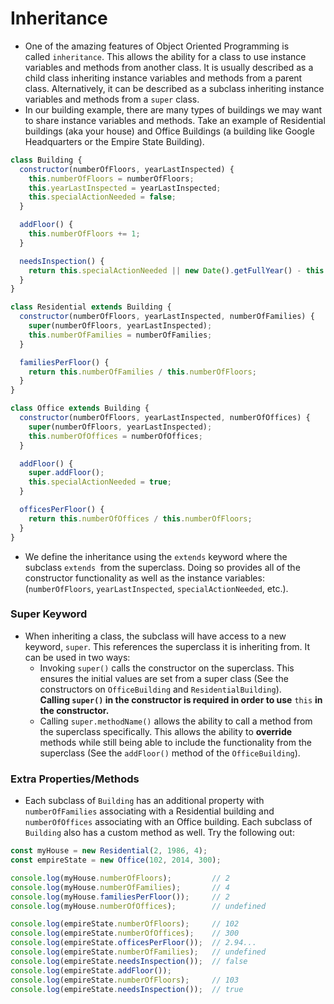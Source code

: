 # Inheritance

- One of the amazing features of Object Oriented Programming is called `inheritance`. This allows the ability for a class to use instance variables and methods from another class. It is usually described as a child class inheriting instance variables and methods from a parent class. Alternatively, it can be described as a subclass inheriting instance variables and methods from a `super` class.
- In our building example, there are many types of buildings we may want to share instance variables and methods. Take an example of Residential buildings (aka your house) and Office Buildings (a building like Google Headquarters or the Empire State Building).

```jsx
class Building {
  constructor(numberOfFloors, yearLastInspected) {
    this.numberOfFloors = numberOfFloors;
    this.yearLastInspected = yearLastInspected;
    this.specialActionNeeded = false;
  }

  addFloor() {
    this.numberOfFloors += 1;
  }

  needsInspection() {
    return this.specialActionNeeded || new Date().getFullYear() - this.yearLastInspected > 10;
  }
}

class Residential extends Building {
  constructor(numberOfFloors, yearLastInspected, numberOfFamilies) {
    super(numberOfFloors, yearLastInspected);
    this.numberOfFamilies = numberOfFamilies;
  }

  familiesPerFloor() {
    return this.numberOfFamilies / this.numberOfFloors;
  }
}

class Office extends Building {
  constructor(numberOfFloors, yearLastInspected, numberOfOffices) {
    super(numberOfFloors, yearLastInspected);
    this.numberOfOffices = numberOfOffices;
  }

  addFloor() {
    super.addFloor();
    this.specialActionNeeded = true;
  }

  officesPerFloor() {
    return this.numberOfOffices / this.numberOfFloors;
  }
}
```

- We define the inheritance using the `extends` keyword where the subclass `extends`
 from the superclass. Doing so provides all of the constructor functionality as well as the instance variables: (`numberOfFloors`, `yearLastInspected`, `specialActionNeeded`, etc.).

### Super Keyword

- When inheriting a class, the subclass will have access to a new keyword, `super`. This references the superclass it is inheriting from. It can be used in two ways:
    - Invoking `super()` calls the constructor on the superclass. This ensures the initial values are set from a super class (See the constructors on `OfficeBuilding` and `ResidentialBuilding`). **Calling `super()` in the constructor is required in order to use** `this` **in the constructor.**
    - Calling `super.methodName()` allows the ability to call a method from the superclass specifically. This allows the ability to **override** methods while still being able to include the functionality from the superclass (See the `addFloor()` method of the `OfficeBuilding`).

### Extra Properties/Methods

- Each subclass of `Building` has an additional property with `numberOfFamilies` associating with a Residential building and `numberOfOffices` associating with an Office building. Each subclass of `Building` also has a custom method as well. Try the following out:

```javascript
const myHouse = new Residential(2, 1986, 4);
const empireState = new Office(102, 2014, 300);

console.log(myHouse.numberOfFloors);         // 2
console.log(myHouse.numberOfFamilies);       // 4
console.log(myHouse.familiesPerFloor());     // 2
console.log(myHouse.numberOfOffices);        // undefined

console.log(empireState.numberOfFloors);     // 102
console.log(empireState.numberOfOffices);    // 300
console.log(empireState.officesPerFloor());  // 2.94...
console.log(empireState.numberOfFamilies);   // undefined
console.log(empireState.needsInspection());  // false
console.log(empireState.addFloor());
console.log(empireState.numberOfFloors);     // 103
console.log(empireState.needsInspection());  // true
```